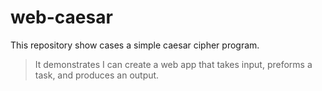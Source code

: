 # web-caesar

This repository show cases a simple caesar cipher program.
> It demonstrates I can create a web app that takes input, preforms a task, and produces an output.

